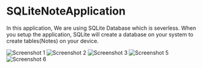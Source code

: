 # SQLiteNoteApplication

In this application, We are using SQLite Database which is severless. When you setup the application, 
SQLite will create a database on your system to create tables(Notes) on your device.

![Screenshot 1](1.jpg)
![Screenshot 2](2.jpg)
![Screenshot 3](3.jpg)
![Screenshot 5](5.jpg)
![Screenshot 6](6.jpg)
